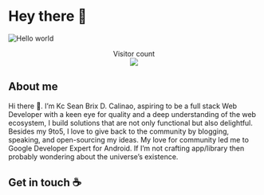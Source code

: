 # Hey there :wave:

<img src="https://raw.githubusercontent.com/Sean-Brix/Sean-Brix/master/resources/banner.png" alt="Hello world">

<p align="center"> 
  Visitor count<br>
  <img src="https://profile-counter.glitch.me/Sean-Brix/count.svg" />
</p>

## About me

Hi there 👋. I’m Kc Sean Brix D. Calinao, aspiring to be a full stack Web Developer with a keen eye for quality and a deep understanding of the web ecosystem, I build solutions that are not only functional but also delightful. Besides my 9to5, I love to give back to the community by blogging, speaking, and open-sourcing my ideas. My love for community led me to Google Developer Expert for Android. If I’m not crafting app/library then probably wondering about the universe’s existence.

## Get in touch :coffee:
